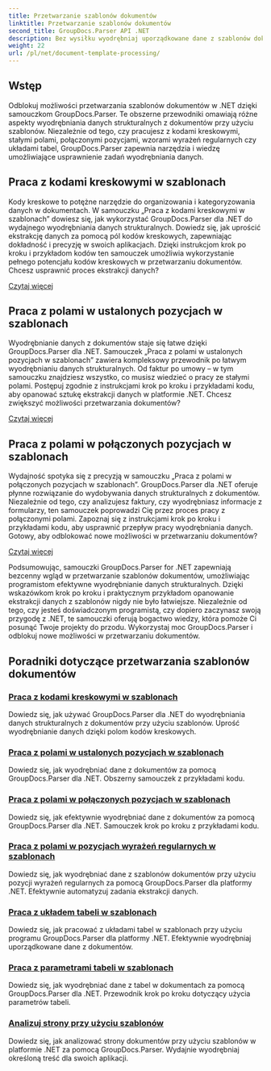 ```yaml
---
title: Przetwarzanie szablonów dokumentów
linktitle: Przetwarzanie szablonów dokumentów
second_title: GroupDocs.Parser API .NET
description: Bez wysiłku wyodrębniaj uporządkowane dane z szablonów dokumentów za pomocą GroupDocs.Parser dla .NET. Naucz się pracować z kodami kreskowymi, polami, wyrażeniami regularnymi i układami tabel.
weight: 22
url: /pl/net/document-template-processing/
---
```


## Wstęp

Odblokuj możliwości przetwarzania szablonów dokumentów w .NET dzięki samouczkom GroupDocs.Parser. Te obszerne przewodniki omawiają różne aspekty wyodrębniania danych strukturalnych z dokumentów przy użyciu szablonów. Niezależnie od tego, czy pracujesz z kodami kreskowymi, stałymi polami, połączonymi pozycjami, wzorami wyrażeń regularnych czy układami tabel, GroupDocs.Parser zapewnia narzędzia i wiedzę umożliwiające usprawnienie zadań wyodrębniania danych.

## Praca z kodami kreskowymi w szablonach

Kody kreskowe to potężne narzędzie do organizowania i kategoryzowania danych w dokumentach. W samouczku „Praca z kodami kreskowymi w szablonach” dowiesz się, jak wykorzystać GroupDocs.Parser dla .NET do wydajnego wyodrębniania danych strukturalnych. Dowiedz się, jak uprościć ekstrakcję danych za pomocą pól kodów kreskowych, zapewniając dokładność i precyzję w swoich aplikacjach. Dzięki instrukcjom krok po kroku i przykładom kodów ten samouczek umożliwia wykorzystanie pełnego potencjału kodów kreskowych w przetwarzaniu dokumentów. Chcesz usprawnić proces ekstrakcji danych?

[Czytaj więcej](./working-with-barcodes-in-templates/)

## Praca z polami w ustalonych pozycjach w szablonach

Wyodrębnianie danych z dokumentów staje się łatwe dzięki GroupDocs.Parser dla .NET. Samouczek „Praca z polami w ustalonych pozycjach w szablonach” zawiera kompleksowy przewodnik po łatwym wyodrębnianiu danych strukturalnych. Od faktur po umowy – w tym samouczku znajdziesz wszystko, co musisz wiedzieć o pracy ze stałymi polami. Postępuj zgodnie z instrukcjami krok po kroku i przykładami kodu, aby opanować sztukę ekstrakcji danych w platformie .NET. Chcesz zwiększyć możliwości przetwarzania dokumentów?

[Czytaj więcej](./working-with-fields-at-fixed-positions-in-templates/)

## Praca z polami w połączonych pozycjach w szablonach

Wydajność spotyka się z precyzją w samouczku „Praca z polami w połączonych pozycjach w szablonach”. GroupDocs.Parser dla .NET oferuje płynne rozwiązanie do wydobywania danych strukturalnych z dokumentów. Niezależnie od tego, czy analizujesz faktury, czy wyodrębniasz informacje z formularzy, ten samouczek poprowadzi Cię przez proces pracy z połączonymi polami. Zapoznaj się z instrukcjami krok po kroku i przykładami kodu, aby usprawnić przepływ pracy wyodrębniania danych. Gotowy, aby odblokować nowe możliwości w przetwarzaniu dokumentów?

[Czytaj więcej](./working-with-fields-at-linked-positions-in-templates/)

Podsumowując, samouczki GroupDocs.Parser for .NET zapewniają bezcenny wgląd w przetwarzanie szablonów dokumentów, umożliwiając programistom efektywne wyodrębnianie danych strukturalnych. Dzięki wskazówkom krok po kroku i praktycznym przykładom opanowanie ekstrakcji danych z szablonów nigdy nie było łatwiejsze. Niezależnie od tego, czy jesteś doświadczonym programistą, czy dopiero zaczynasz swoją przygodę z .NET, te samouczki oferują bogactwo wiedzy, która pomoże Ci posunąć Twoje projekty do przodu. Wykorzystaj moc GroupDocs.Parser i odblokuj nowe możliwości w przetwarzaniu dokumentów.

## Poradniki dotyczące przetwarzania szablonów dokumentów
### [Praca z kodami kreskowymi w szablonach](./working-with-barcodes-in-templates/)
Dowiedz się, jak używać GroupDocs.Parser dla .NET do wyodrębniania danych strukturalnych z dokumentów przy użyciu szablonów. Uprość wyodrębnianie danych dzięki polom kodów kreskowych.
### [Praca z polami w ustalonych pozycjach w szablonach](./working-with-fields-at-fixed-positions-in-templates/)
Dowiedz się, jak wyodrębniać dane z dokumentów za pomocą GroupDocs.Parser dla .NET. Obszerny samouczek z przykładami kodu.
### [Praca z polami w połączonych pozycjach w szablonach](./working-with-fields-at-linked-positions-in-templates/)
Dowiedz się, jak efektywnie wyodrębniać dane z dokumentów za pomocą GroupDocs.Parser dla .NET. Samouczek krok po kroku z przykładami kodu.
### [Praca z polami w pozycjach wyrażeń regularnych w szablonach](./working-with-fields-at-regex-positions-in-templates/)
Dowiedz się, jak wyodrębniać dane z szablonów dokumentów przy użyciu pozycji wyrażeń regularnych za pomocą GroupDocs.Parser dla platformy .NET. Efektywnie automatyzuj zadania ekstrakcji danych.
### [Praca z układem tabeli w szablonach](./working-with-table-layout-in-templates/)
Dowiedz się, jak pracować z układami tabel w szablonach przy użyciu programu GroupDocs.Parser dla platformy .NET. Efektywnie wyodrębniaj uporządkowane dane z dokumentów.
### [Praca z parametrami tabeli w szablonach](./working-with-table-parameters-in-templates/)
Dowiedz się, jak wyodrębniać dane z tabel w dokumentach za pomocą GroupDocs.Parser dla .NET. Przewodnik krok po kroku dotyczący użycia parametrów tabeli.
### [Analizuj strony przy użyciu szablonów](./parse-pages-using-templates/)
Dowiedz się, jak analizować strony dokumentów przy użyciu szablonów w platformie .NET za pomocą GroupDocs.Parser. Wydajnie wyodrębniaj określoną treść dla swoich aplikacji.